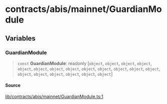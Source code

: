 # contracts/abis/mainnet/GuardianModule

## Variables

### GuardianModule

> `const` **GuardianModule**: readonly [`object`, `object`, `object`, `object`, `object`, `object`, `object`, `object`, `object`, `object`, `object`, `object`, `object`, `object`, `object`, `object`, `object`, `object`, `object`]

#### Source

[lib/contracts/abis/mainnet/GuardianModule.ts:1](https://github.com/PufferFinance/puffer-sdk/blob/c064685e03985a72986243aa59553d521eb404e7/lib/contracts/abis/mainnet/GuardianModule.ts#L1)

